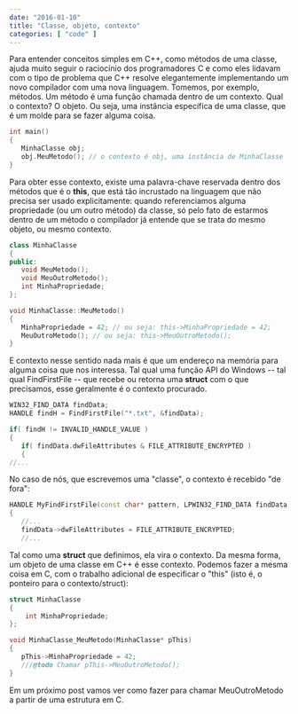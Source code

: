 ```yaml
---
date: "2016-01-10"
title: "Classe, objeto, contexto"
categories: [ "code" ]
---
```

Para entender conceitos simples em C++, como métodos de uma classe, ajuda muito seguir o raciocínio dos programadores C e como eles lidavam com o tipo de problema que C++ resolve elegantemente implementando um novo compilador com uma nova linguagem.
Tomemos, por exemplo, métodos. Um método é uma função chamada dentro de um contexto. Qual o contexto? O objeto. Ou seja, uma instância específica de uma classe, que é um molde para se fazer alguma coisa.

```cpp
int main()
{
   MinhaClasse obj;
   obj.MeuMetodo(); // o contexto é obj, uma instância de MinhaClasse
}
```

Para obter esse contexto, existe uma palavra-chave reservada dentro dos métodos que é o __this__, que está tão incrustado na linguagem que não precisa ser usado explicitamente: quando referenciamos alguma propriedade (ou um outro método) da classe, só pelo fato de estarmos dentro de um método o compilador já entende que se trata do mesmo objeto, ou mesmo contexto.

```cpp
class MinhaClasse
{
public:
   void MeuMetodo();
   void MeuOutroMetodo();
   int MinhaPropriedade;
};

void MinhaClasse::MeuMetodo()
{
   MinhaPropriedade = 42; // ou seja: this->MinhaPropriedade = 42;
   MeuOutroMetodo(); // ou seja: this->MeuOutroMetodo();
}
```

E contexto nesse sentido nada mais é que um endereço na memória para alguma coisa que nos interessa. Tal qual uma função API do Windows -- tal qual FindFirstFile -- que recebe ou retorna uma __struct__ com o que precisamos, esse geralmente é o contexto procurado.

```cpp
WIN32_FIND_DATA findData;
HANDLE findH = FindFirstFile("*.txt", &findData);

if( findH != INVALID_HANDLE_VALUE )
{
   if( findData.dwFileAttributes & FILE_ATTRIBUTE_ENCRYPTED )
   {
//...
```



No caso de nós, que escrevemos uma "classe", o contexto é recebido "de fora":

```cpp
HANDLE MyFindFirstFile(const char* pattern, LPWIN32_FIND_DATA findData)
{
   //...
   findData->dwFileAttributes = FILE_ATTRIBUTE_ENCRYPTED;
   //...
```

Tal como uma __struct__ que definimos, ela vira o contexto. Da mesma forma, um objeto de uma classe em C++ é esse contexto. Podemos fazer a mesma coisa em C, com o trabalho adicional de especificar o "this" (isto é, o ponteiro para o contexto/struct):

```cpp
struct MinhaClasse
{
    int MinhaPropriedade;
};

void MinhaClasse_MeuMetodo(MinhaClasse* pThis)
{
   pThis->MinhaPropriedade = 42;
   ///@todo Chamar pThis->MeuOutroMetodo();
}
```

Em um próximo post vamos ver como fazer para chamar MeuOutroMetodo a partir de uma estrutura em C.
